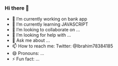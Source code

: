 ### Hi there 👋

- 🔭 I’m currently working on bank app
- 🌱 I’m currently learning JAVASCRIPT
- 👯 I’m looking to collaborate on ...
- 🤔 I’m looking for help with ...
- 💬 Ask me about ...
- 📫 How to reach me: Twitter: @Ibrahim78384185
- 😄 Pronouns: ...
- ⚡ Fun fact: ...
